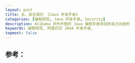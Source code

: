 ```yaml
---
layout: post
title: 五、安全规约 《Java 开发手册》
categories: [编程规范, Java 开发手册, Security]
description: Alibaba 对外开放的 Java 编程手册添加些自己总结的
keywords: 编程规范, 阿里巴巴 JAVA 开发手册, 
topmost: false
---
```








## 参考：

